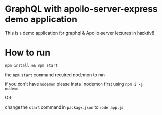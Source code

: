 # GraphQL with apollo-server-express demo application
This is a demo application for graphql & Apollo-server lectures in hacktiv8

# How to run
```
npm install && npm start
```

the `npm start` command required nodemon to run

if you don't have `nodemon` please install nodemon first using `npm i -g nodemon`

OR 

change the `start` command in `package.json` to `node app.js`
